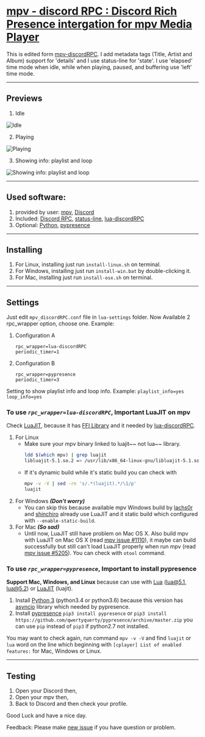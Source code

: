 # [mpv - discord RPC : Discord Rich Presence intergation for mpv Media Player](https://github.com/cniw/mpv-discordRPC)

This is edited form [mpv-discordRPC][mpv-discordRPC by noaione]. I add metadata 
tags (Title, Artist and Album) support for 'details' and I use status-line for 
'state'. I use 'elapsed' time mode when idle, while when playing, paused, and 
buffering use 'left' time mode.

---
## Previews
1. Idle

![Idle](https://github.com/cniw/mpv-discordRPC/raw/master/images/idle.png)

2. Playing

![Playing](https://github.com/cniw/mpv-discordRPC/raw/master/images/playing.png)

3. Showing info: playlist and loop

![Showing info: playlist and loop](https://github.com/cniw/mpv-discordRPC/raw/master/images/info.png)

---
## Used software:
1. provided by user: [mpv][mpv], [Discord][discord]
2. Included: [Discord RPC][discord-rpc], [status-line][status-line], 
[lua-discordRPC][lua-discordRPC]
3. Optional: [Python][python], [pypresence][pypresence]

---
## Installing
1. For Linux, installing just run `install-linux.sh` on terminal.
2. For Windows, installing just run `install-win.bat` by double-clicking it.
3. For Mac, installing just run `install-osx.sh` on terminal.

---
## Settings
Just edit `mpv_discordRPC.conf` file in `lua-settings` folder. Now Available 2 
rpc_wrapper option, choose one. Example:
1. Configuration A
	```
	rpc_wrapper=lua-discordRPC
	periodic_timer=1
	```
2. Configuration B
	```
	rpc_wrapper=pypresence
	periodic_timer=3
	```
Setting to show playlist info and loop info. Example:
	```
	playlist_info=yes
	loop_info=yes
	```

### To use _`rpc_wrapper=lua-discordRPC`_, Important LuaJIT on mpv
Check [LuaJIT][luajit], because it has [FFI Library][ext_ffi] and it needed by 
[lua-discordRPC][lua-discordRPC].
1. For Linux
    - Make sure your mpv binary linked to luajit~~ not lua~~ library.
		```bash
		ldd $(which mpv) | grep luajit
		libluajit-5.1.so.2 => /usr/lib/x86_64-linux-gnu/libluajit-5.1.so.2 (0x00007f32e9a83000)
		```
    - If it's dynamic build while it's static build you can check with
		```bash
		mpv -v -V | sed -rn 's/.*(luajit).*/\1/p'
		luajit
		```
2. For Windows ***(Don't worry)***
   - You can skip this because available mpv Windows build by [lachs0r][lachs0r] 
   and [shinchiro][shinchiro] already use LuaJIT and it static build which 
   configured with `--enable-static-build`.
3. For Mac ***(So sad)***
   - Until now, LuaJIT still have problem on Mac OS X. Also build mpv with 
   LuaJIT on Mac OS X (read [mpv issue #1110][mpv issue #1110]), it maybe can 
   build successfully but still can't load LuaJIT properly when run mpv (read 
   [mpv issue #5205][mpv issue #5205]). You can check with `otool` command.

### To use _`rpc_wrapper=pypresence`_, Important to install pypresence
**Support Mac, Windows, and Linux** because can use with [Lua][lua] (lua@5.1, 
lua@5.2) or [LuaJIT][luajit] (luajit).
1. Install [Python 3][python] (python3.4 or python3.6) because this version has 
[asyncio][asyncio] library which needed by pypresence.
2. Install [pypresence][pypresence] `pip3 install pypresence` or `pip3 install 
https://github.com/qwertyquerty/pypresence/archive/master.zip` you can use `pip` 
instead of `pip3` if python2.7 not installed.

You may want to check again, run command `mpv -v -V` and find `luajit` or `lua` 
word on the line which beginning with `[cplayer] List of enabled features:` for 
Mac, Windows or Linux.

---
## Testing
1. Open your Discord then,
2. Open your mpv then,
3. Back to Discord and then check your profile. 


Good Luck and have a nice day.

Feedback: Please make [new issue](https://github.com/cniw/mpv-discordRPC/issues/new) 
if you have question or problem.

[mpv]: https://mpv.io/installation/
[discord]: https://discordapp.com/download
[discord-rpc]: https://github.com/discordapp/discord-rpc
[lua-discordRPC]: https://github.com/pfirsich/lua-discordRPC
[pypresence]: https://github.com/qwertyquerty/pypresence
[status-line]: https://github.com/mpv-player/mpv/raw/master/TOOLS/lua/status-line.lua
[mpv-discordRPC by noaione]: https://github.com/noaione/mpv-discordRPC
[luajit]: http://luajit.org/
[ext_ffi]: http://luajit.org/ext_ffi.html
[lua]: https://www.lua.org/
[mpv issue #1110]: https://github.com/mpv-player/mpv/issues/1110
[mpv issue #5205]: https://github.com/mpv-player/mpv/issues/5205
[lachs0r]: https://mpv.srsfckn.biz/
[shinchiro]: https://sourceforge.net/projects/mpv-player-windows/files
[python]: https://www.python.org/downloads/
[asyncio]: https://docs.python.org/3/library/asyncio.html

